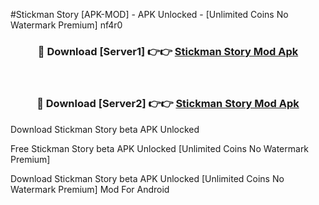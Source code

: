 #Stickman Story [APK-MOD] - APK Unlocked - [Unlimited Coins No Watermark Premium] nf4r0



<div align="center">

<h3>🔴 Download [Server1] 👉👉 <a href="https://momento.my/?title=Stickman_Story">Stickman Story Mod Apk</a></h3><br>

<h3>🔴 Download [Server2] 👉👉 <a href="https://momento.my/?title=Stickman_Story">Stickman Story Mod Apk</a></h3>
</div>



Download Stickman Story beta APK Unlocked

Free Stickman Story beta APK Unlocked [Unlimited Coins No Watermark Premium]

Download Stickman Story beta APK Unlocked [Unlimited Coins No Watermark Premium] Mod For Android
